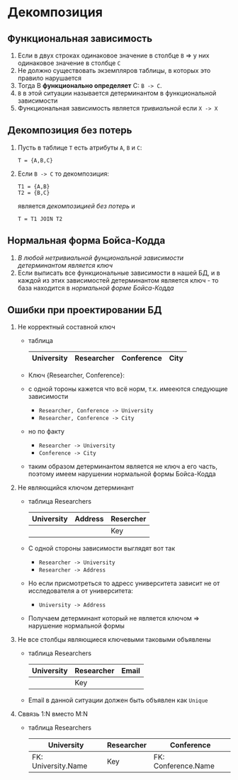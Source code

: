 # Декомпозиция

## Функциональная зависимость
1. Если в двух строках одинаковое значение в столбце `B` => у них одинаковое значение в столбце `C`
1. Не должно существовать экземпляров таблицы, в которых это правило нарушается
1. Тогда B **функционально определяет** C: `B -> C`.
1. `B` в этой ситуации называется детерминантом в функциональной зависимости
1. Функциональная зависимость является _тривиальной_ если `X -> X`

## Декомпозиция без потерь
1. Пусть в таблице `T` есть атрибуты `A`, `B` и `C`:
    ```
    T = {A,B,C}
    ```
1. Если `B -> C` то декомпозиция:
    ```
    T1 = {A,B}
    T2 = {B,C}
    ```

    является _декомпозицией без потерь_ и

    ```
    T = T1 JOIN T2
    ```

## Нормальная форма Бойса-Кодда
1. _В любой нетривиальной фунциональной зависимости детерминантом является ключ_
1. Если выписать все функциональные зависимости в нашей БД, и в каждой из этих зависимостей детерминантом является ключ - то база находится в _нормальной форме Бойса-Кодда_

## Ошибки при проектировании БД
1. Не корректный составной ключ
    * таблица

        | University | Researcher | Conference | City |
        | --- | --- | --- | --- |

    * Ключ {Researcher, Conference}:
    * с одной тороны кажется что всё норм, т.к. имееются следующие зависимости
        * `Researcher, Conference -> University`
        * `Researcher, Conference -> City`
    * но по факту
        * `Researcher -> University`
        * `Conference -> City`
    * таким образом детерминантом является не ключ а его часть, поэтому имеем нарушении нормальной формы Бойса-Кодда
1. Не являющийся ключом детерминант
    * таблица Researchers

        | University | Address | Resercher |
        | --- | --- | --- |
        | | | Key |

    * С одной стороны зависимости выглядят вот так
        * `Researcher -> University`
        * `Researcher -> Address`
    * Но если присмотреться то адресс университета зависит не от исследователя а от университета:
        * `University -> Address`
    * Получаем детерминант который не является ключом => нарушение нормальной формы
1. Не все столбцы являющиеся ключевыми таковыми объявлены
    * таблица Researchers

        | University | Researcher | Email |
        | --- | --- | --- |
        | | Key | |

    * Email в данной ситуации должен быть объявлен как `Unique`
1. Сввязь 1:N вместо M:N
    * таблица Researchers

        | University | Researcher | Conference |
        | --- | --- | --- |
        | FK: University.Name | Key | FK: Conference.Name |
